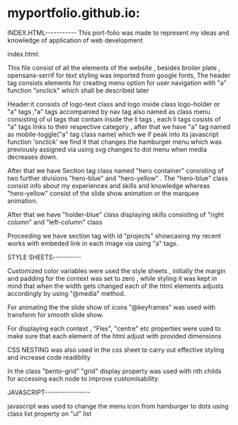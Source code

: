 # myportfolio.github.io:

INDEX.HTML-----------
This port-folio was made to represent my ideas and knowledge of application of web development

index.html:

This file consist of all the elements of the website , besides broiler plate , opensans-serrif for text styling was imported from google fonts,
The header tag consists elements for creating menu option for user navigation with "a" function "onclick" which shall be described later 

Header:it consists of logo-text class and logo inside class logo-holder or "a" tags ,"a" tags accompanied by nav tag also named as class menu consisting of ul tags that contain inside the li tags , each li tags cosists of "a" tags links to their respective category , after that we have "a" tag named as mobile-toggle("a" tag class name) which we if peak into its javascript function 'onclick' we find it that changes 
the hamburger menu which was previously assigned via using svg changes to dot menu when media decreases down.

After that we have Section tag class named "hero container" consisting of two further divisions "hero-blue" and "hero-yellow" . The "hero-blue" class consist info about my experiences and skills and knowledge whereas "hero-yellow" consist of the slide show animation or the marquee animation.

After that we have "holder-blue" class displaying skills consisting of "right column" and "left-column" class

Proceeding we have section tag with id "projects" showcasing my recent works with embeded link in each image via using "a" tags.

STYLE SHEETS----------

Customized color variables were used the style sheets , initially the margin and padding for the context was set to zero , while styling it was kept in mind 
that when the width gets changed each of the html elements adjusts accordingly
by using "@media" method.

For animating the the slide show of icons "@keyframes" was used with transform for smooth slide show.

For displaying each context , "Flex", "centre" etc properties were used to make sure that each element of the html adjust with provided dimensions 

CSS NESTING was also used in the css sheet to carry out effective styling and increase code readiblity

In the class "bento-grid" "grid"  display property was used with nth childs for accessing each node to improve customisability.

JAVASCRIPT----------------

javascript was used to change the menu icon from hamburger to dots using class list property on "ul" list
